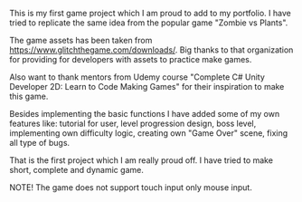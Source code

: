 This is my first game project which I am proud to add to my portfolio. I have tried to replicate the same idea from the popular game "Zombie vs Plants".

The game assets has been taken from https://www.glitchthegame.com/downloads/. Big thanks to that organization for providing for developers with assets to practice make games.

Also want to thank mentors from Udemy course "Complete C# Unity Developer 2D: Learn to Code Making Games" for their inspiration to make this game.

Besides implementing the basic functions I have added some of my own features like: tutorial for user, level progression design, boss level, implementing own difficulty logic, creating own "Game Over" scene, fixing all type of bugs.

That is the first project which I am really proud off. I have tried to make short, complete and dynamic game.

NOTE! The game does not support touch input only mouse input.
